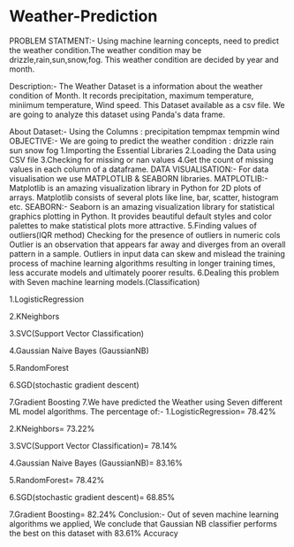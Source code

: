 # Weather-Prediction
PROBLEM STATMENT:- Using machine learning concepts, need to predict the weather condition.The weather condition may be drizzle,rain,sun,snow,fog. This weather condition are decided by year and month.

Description:- The Weather Dataset is a information about the weather condition of Month. It records precipitation, maximum temperature, miniimum temperature, Wind speed. This Dataset available as a csv file. We are going to analyze this dataset using Panda's data frame.

About Dataset:- Using the Columns :
precipitation
tempmax
tempmin
wind
OBJECTIVE:- We are going to predict the weather condition :
drizzle
rain
sun
snow
fog
1.Importing the Essential Libraries
2.Loading the Data using CSV file
3.Checking for missing or nan values
4.Get the count of missing values in each column of a dataframe.
DATA VISUALISATION:-
For data visualisation we use MATPLOTLIB & SEABORN libraries.
MATPLOTLIB:-
     Matplotlib is an amazing visualization library in Python for 2D plots of arrays.
     Matplotlib consists of several plots like line, bar, scatter, histogram etc.
SEABORN:-
    Seaborn is an amazing visualization library for statistical graphics plotting in Python.
    It provides beautiful default styles and color palettes to make statistical plots more attractive.
5.Finding values of outliers(IQR method)
Checking for the presence of outliers in numeric cols
Outlier is an observation that appears far away and diverges from an overall pattern in a sample.
Outliers in input data can skew and mislead the training process of machine learning algorithms resulting in longer training times, less accurate models and ultimately poorer results.
6.Dealing this problem with Seven machine learning models.(Classification)

1.LogisticRegression

2.KNeighbors

3.SVC(Support Vector Classification)

4.Gaussian Naive Bayes (GaussianNB)

5.RandomForest

6.SGD(stochastic gradient descent)

7.Gradient Boosting
7.We have predicted the Weather using Seven different ML model algorithms. 
The percentage of:-
1.LogisticRegression= 78.42%

2.KNeighbors= 73.22%

3.SVC(Support Vector Classification)= 78.14%

4.Gaussian Naive Bayes (GaussianNB)= 83.16%

5.RandomForest= 78.42%

6.SGD(stochastic gradient descent)= 68.85%

7.Gradient Boosting= 82.24%
Conclusion:-
    Out of seven machine learning algorithms we applied, 
    We conclude that Gaussian NB classifier performs the best on this dataset with 83.61% Accuracy
